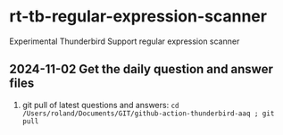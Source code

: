 # rt-tb-regular-expression-scanner
Experimental Thunderbird Support regular expression scanner
## 2024-11-02 Get the daily question and answer files
1. git pull of latest questions and answers: `cd /Users/roland/Documents/GIT/github-action-thunderbird-aaq ; git pull`

